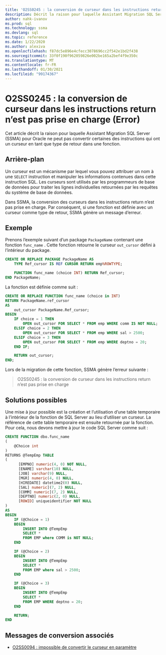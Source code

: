 ```yaml
---
title: 'O2SS0245 : la conversion de curseur dans les instructions return n’est pas prise en charge (Error)'
description: Décrit la raison pour laquelle Assistant Migration SQL Server (SSMA) pour Oracle ne peut pas convertir certaines des instructions qui ont un curseur en tant que type de retour dans un message d’erreur de fonction O2SS0245.
author: nahk-ivanov
ms.prod: sql
ms.technology: ssma
ms.devlang: sql
ms.topic: reference
ms.date: 1/22/2020
ms.author: alexiva
ms.openlocfilehash: f87dc5e896e4cfecc3078696cc2f542e1bd2f438
ms.sourcegitcommit: 33f0f190f962059826e002be165a2bef4f9e350c
ms.translationtype: MT
ms.contentlocale: fr-FR
ms.lasthandoff: 01/30/2021
ms.locfileid: "99174367"
---
```

# <a name="o2ss0245-cursor-conversion-in-return-statements-not-supported-error"></a>O2SS0245 : la conversion de curseur dans les instructions return n’est pas prise en charge (Error)

Cet article décrit la raison pour laquelle Assistant Migration SQL Server (SSMA) pour Oracle ne peut pas convertir certaines des instructions qui ont un curseur en tant que type de retour dans une fonction.

## <a name="background"></a>Arrière-plan

Un curseur est un mécanisme par lequel vous pouvez attribuer un nom à une `SELECT` instruction et manipuler les informations contenues dans cette instruction SQL. Les curseurs sont utilisés par les programmeurs de base de données pour traiter les lignes individuelles retournées par les requêtes du système de base de données.

Dans SSMA, la conversion des curseurs dans les instructions return n’est pas prise en charge. Par conséquent, si une fonction est définie avec un curseur comme type de retour, SSMA génère un message d’erreur.

## <a name="example"></a>Exemple

Prenons l’exemple suivant d’un package `PackageName` contenant une fonction `func_name` . Cette fonction retourne le curseur `out_cursor` défini à l’intérieur du package.

```sql
CREATE OR REPLACE PACKAGE PackageName AS
    TYPE Ref_cursor IS REF CURSOR RETURN emp%ROWTYPE;

    FUNCTION func_name (choice INT) RETURN Ref_cursor;
END PackageName;
```

La fonction est définie comme suit :

```sql
CREATE OR REPLACE FUNCTION func_name (choice in INT)
RETURN PackageName.ref_cursor
AS
    out_cursor PackageName.Ref_cursor;
BEGIN
    IF choice = 1 THEN
        OPEN out_cursor FOR SELECT * FROM emp WHERE comm IS NOT NULL;
    ELSIF choice = 2 THEN
        OPEN out_cursor FOR SELECT * FROM emp WHERE sal > 2500;
    ELSIF choice = 3 THEN
        OPEN out_cursor FOR SELECT * FROM emp WHERE deptno = 20;
    END IF;

    RETURN out_cursor;
END;
```

Lors de la migration de cette fonction, SSMA génère l’erreur suivante :

> O2SS0245 : la conversion de curseur dans les instructions return n’est pas prise en charge

## <a name="possible-remedies"></a>Solutions possibles

Une mise à jour possible est la création et l’utilisation d’une table temporaire à l’intérieur de la fonction de SQL Server au lieu d’utiliser un curseur. La référence de cette table temporaire est ensuite retournée par la fonction. Pour cela, nous devons mettre à jour le code SQL Server comme suit :

```sql
CREATE FUNCTION dbo.func_name
(
    @Choice int
)
RETURNS @TempEmp TABLE
(
      [EMPNO] numeric(4, 0) NOT NULL,
      [ENAME] varchar(10) NULL,
      [JOB] varchar(9) NULL,
      [MGR] numeric(4, 0) NULL,
      [HIREDATE] datetime2(0) NULL,
      [SAL] numeric](7, 2) NULL,
      [COMM] numeric](7, 2) NULL,
      [DEPTNO] numeric(2, 0) NULL,
      [ROWID] uniqueidentifier NOT NULL
)
AS
BEGIN
    IF (@Choice = 1)
    BEGIN
        INSERT INTO @TempEmp
        SELECT *
        FROM EMP where COMM is NOT NULL;
    END

    IF (@Choice = 2)
    BEGIN
        INSERT INTO @TempEmp
        SELECT *
        FROM EMP where sal > 2500;
    END

    IF (@Choice = 3)
    BEGIN
        INSERT INTO @TempEmp
        SELECT *
        FROM EMP WHERE deptno = 20;
    END

    RETURN;
END
```

## <a name="related-conversion-messages"></a>Messages de conversion associés

* [O2SS0094 : impossible de convertir le curseur en paramètre](o2ss0094.md)
